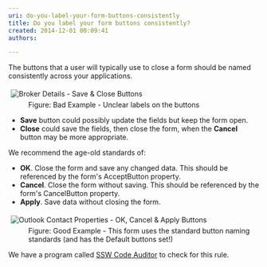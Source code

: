 ```yaml
---
uri: do-you-label-your-form-buttons-consistently
title: Do you label your form buttons consistently?
created: 2014-12-01 00:09:41
authors:

---
```





<span class='intro'> <p><span>​The buttons that a user will typically use to close a form should be named consistently across your applications.</span></p> </span>

<dl class="badImage"><dt>
      <img alt="Broker Details - Save &amp; Close Buttons" src="http&#58;//www.ssw.com.au/ssw/Standards/Rules/Images/ButtonLabels_Bad.gif" style="margin&#58;5px;" />
   </dt><dd>Figure&#58; Bad Example - Unclear labels on the buttons</dd></dl><ul><li>
      <strong>Save</strong> button could possibly update the fields but keep the form open.</li><li>
      <strong>Close</strong> could save the fields, then close the form, when the 
      <strong> Cancel</strong> button may be more appropriate.</li></ul><p>We recommend the age-old standards of&#58;</p><ul><li>
      <strong>OK</strong>. Close the form and save any changed data. This should be referenced by the form's AcceptButton property.</li><li>
      <strong>Cancel</strong>. Close the form without saving. This should be referenced by the form's CancelButton property.</li><li>
      <strong>Apply</strong>. Save data without closing the form.</li></ul><dl class="goodImage"><dt>
      <img alt="Outlook Contact Properties - OK, Cancel &amp; Apply Buttons" src="http&#58;//www.ssw.com.au/ssw/Standards/Rules/Images/OKCancelExampleDialog.jpg" style="margin&#58;5px;" />
   </dt><dd>Figure&#58; Good Example - This form uses the standard button naming standards (and has the Default buttons set!)</dd></dl><p class="productBox">We have a program called 
   <a href="http&#58;//www.ssw.com.au/ssw/CodeAuditor/">SSW Code Auditor</a> to check for this rule.</p>


